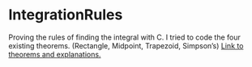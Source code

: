 # IntegrationRules
Proving the rules of finding the integral with C.
I tried to code the four existing theorems.
(Rectangle, Midpoint, Trapezoid, Simpson’s)
[Link to theorems and explanations.](https://www.muzafferkadir.com/wp-content/uploads/2018/04/lecture18.pdf)
